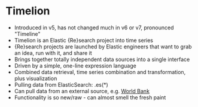 # Timelion

* Introduced in v5, has not changed much in v6 or v7, pronounced "Timeline"
* Timelion is an Elastic {Re}search project into time series
* {Re}search projects are launched by Elastic engineers that want to grab an idea, run with it, and share it
* Brings together totally independent data sources into a single interface
* Driven by a simple, one-line expression language 
* Combined data retrieval, time series combination and transformation, plus visualization
* Pulling data from ElasticSearch: .es\(\*\)
* Can pull data from an external source, e.g. [World Bank](https://datahelpdesk.worldbank.org/knowledgebase/articles/898590-api-country-queries)
* Functionality is so new/raw - can almost smell the fresh paint



